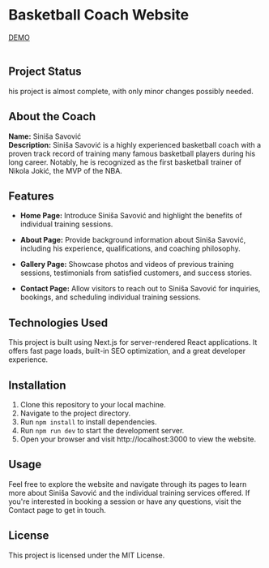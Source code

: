 # Basketball Coach Website

[DEMO](https://probasketballcoach.com/)<br /><br />

## Project Status

his project is almost complete, with only minor changes possibly needed.

## About the Coach

**Name:** Siniša Savović  
**Description:** Siniša Savović is a highly experienced basketball coach with a proven track record of training many famous basketball players during his long career. Notably, he is recognized as the first basketball trainer of Nikola Jokić, the MVP of the NBA.

## Features

- **Home Page:** Introduce Siniša Savović and highlight the benefits of individual training sessions.
- **About Page:** Provide background information about Siniša Savović, including his experience, qualifications, and coaching philosophy.
- **Gallery Page:** Showcase photos and videos of previous training sessions, testimonials from satisfied customers, and success stories.

- **Contact Page:** Allow visitors to reach out to Siniša Savović for inquiries, bookings, and scheduling individual training sessions.

## Technologies Used

This project is built using Next.js for server-rendered React applications. It offers fast page loads, built-in SEO optimization, and a great developer experience.

## Installation

1. Clone this repository to your local machine.
2. Navigate to the project directory.
3. Run `npm install` to install dependencies.
4. Run `npm run dev` to start the development server.
5. Open your browser and visit http://localhost:3000 to view the website.

## Usage

Feel free to explore the website and navigate through its pages to learn more about Siniša Savović and the individual training services offered. If you're interested in booking a session or have any questions, visit the Contact page to get in touch.

## License

This project is licensed under the MIT License.

